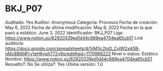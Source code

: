 # BKJ_P07

Auditado: Yes
Auditor: Anonymous
Categoría: Procesos
Fecha de creación: May 6, 2022
Fecha de última modificación: May 6, 2022
Fecha en la que pasó a estático: June 3, 2022
Identificador: BKJ_P07
Liga: https://www.notion.so/62920339ed1d44c688ea4704ea65cb51 
Link auditoría: https://docs.google.com/spreadsheets/d/1ijM3c2toD_CvIW2xA5B-gMz8B6MFrv1eH6yph772y9s/edit#gid=1170966223
Nivel o status: Estático
Nombre: https://www.notion.so/62920339ed1d44c688ea4704ea65cb51 
Resuelto?: No
Se utiliza?: Yes
Última versión: 1.0